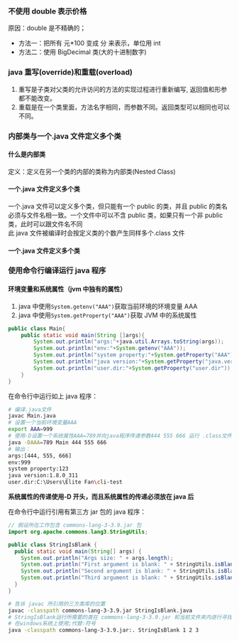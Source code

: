 ### 不使用 double 表示价格

原因：double 是不精确的；

- 方法一：把所有 元\*100 变成 分 来表示，单位用 int
- 方法二：使用 BigDecimal 类(大的十进制数字)

### java 重写(override)和重载(overload)

1. 重写是子类对父类的允许访问的方法的实现过程进行重新编写, 返回值和形参都不能改变。
2. 重载是在一个类里面，方法名字相同，而参数不同。返回类型可以相同也可以不同。

### 内部类与一个.java 文件定义多个类

#### 什么是内部类

定义：定义在另一个类的内部的类称为内部类(Nested Class)

#### 一个.java 文件定义多个类

一个.java 文件可以定义多个类，但只能有一个 public 的类，并且 public 的类名必须与文件名相一致。一个文件中可以不含 public
类，如果只有一个非 public 类，此时可以跟文件名不同  
此 java 文件被编译时会按定义类的个数产生同样多个.class 文件

#### 一个.java 文件定义多个类

### 使用命令行编译运行 java 程序

#### 环境变量和系统属性（jvm 中独有的属性）

1. java 中使用`System.getenv("AAA")`获取当前环境的环境变量 AAA
2. java 中使用`System.getProperty("AAA")`获取 JVM 中的系统属性

```java
public class Main{
    public static void main(String []args){
        System.out.println("args:"+java.util.Arrays.toString(args));
        System.out.println("env:"+System.getenv("AAA"));
        System.out.println("system property:"+System.getProperty("AAA"));
        System.out.println("java version:"+System.getProperty("java.version"));
        System.out.println("user.dir:"+System.getProperty("user.dir"));
    }
}
```

在命令行中运行如上 java 程序：

```bash
# 编译.java文件
javac Main.java
# 设置一个当前环境变量AAA
export AAA=999
# 使用-D设置一个系统属性AAA=789并向java程序传递参数444 555 666 运行 .class文件
java -DAAA=789 Main 444 555 666
# 输出：
args:[444, 555, 666]
env:999
system property:123
java version:1.8.0_311
user.dir:C:\Users\Elite Fan\cli-test
```

**系统属性的传递使用-D 开头，而且系统属性的传递必须放在 java 后**

在命令行中运行引用有第三方 jar 包的 java 程序：

```java
// 假设所在工作包含 commons-lang-3-3.9.jar 包
import org.apache.commons.lang3.StringUtils;

public class StringIsBlank {
  public static void main(String[] args) {
    System.out.println("Args size: " + args.length);
    System.out.println("First argument is blank: " + StringUtils.isBlank(args[0]));
    System.out.println("Second argument is blank: " + StringUtils.isBlank(args[1]));
    System.out.println("Third argument is blank: " + StringUtils.isBlank(args[2]));
  }
}
```

```bash
# 告诉 javac 所引用的三方类库的位置
javac -classpath commons-lang-3-3.9.jar StringIsBlank.java
# StringIsBlank运行所需要的类在 commons-lang-3-3.9.jar 和当前文件夹内进行寻找 -classpath 可简写为 -cp
# 在windows系统上使用;代替:符号
java -classpath commons-lang-3-3.9.jar:. StringIsBlank 1 2 3
```
